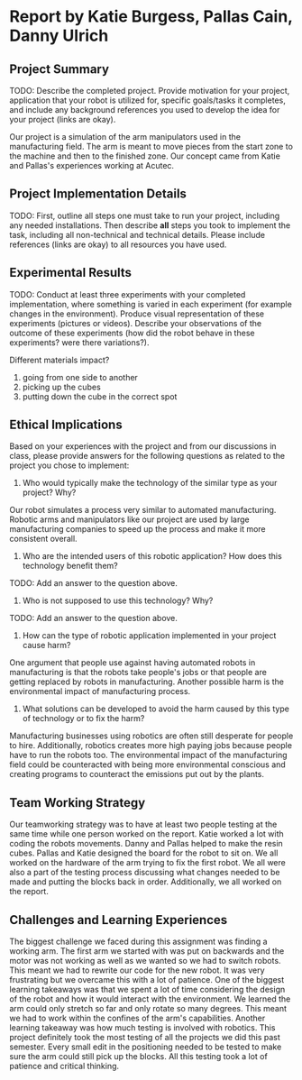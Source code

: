 # Report by Katie Burgess, Pallas Cain, Danny Ulrich

## Project Summary

TODO: Describe the completed project. Provide motivation for your project, application that your robot is utilized for, specific goals/tasks it completes, and include any background references you used to develop the idea for your project (links are okay).

Our project is a simulation of the arm manipulators used in the manufacturing field. The arm is meant to move pieces from the start zone to the machine and then to the finished zone. Our concept came from Katie and Pallas's experiences working at Acutec.

## Project Implementation Details

TODO: First, outline all steps one must take to run your project, including any needed installations. Then describe **all** steps you took to implement the task, including all non-technical and technical details. Please include references (links are okay) to all resources you have used.

## Experimental Results

TODO: Conduct at least three experiments with your completed implementation, where something is varied in each experiment (for example changes in the environment). Produce visual representation of these experiments (pictures or videos). Describe your observations of the outcome of these experiments (how did the robot behave in these experiments? were there variations?).

Different materials impact?

1) going from one side to another
2) picking up the cubes
3) putting down the cube in the correct spot

## Ethical Implications

Based on your experiences with the project and from our discussions in class, please provide answers for the following questions as related to the project you chose to implement:

1. Who would typically make the technology of the similar type as your project? Why?

Our robot simulates a process very similar to automated manufacturing. Robotic arms and manipulators like our project are used by large manufacturing companies to speed up the process and make it more consistent overall.

1. Who are the intended users of this robotic application? How does this technology benefit them?

TODO: Add an answer to the question above.

1. Who is not supposed to use this technology? Why?

TODO: Add an answer to the question above.

1. How can the type of robotic application implemented in your project cause harm?

One argument that people use against having automated robots in manufacturing is that the robots take people's jobs or that people are getting replaced by robots in manufacturing. Another possible harm is the environmental impact of manufacturing process.

1. What solutions can be developed to avoid the harm caused by this type of technology or to fix the harm?

Manufacturing businesses using robotics are often still desperate for people to hire. Additionally, robotics creates more high paying jobs because people have to run the robots too. The environmental impact of the manufacturing field could be counteracted with being more environmental conscious and creating programs to counteract the emissions put out by the plants.

## Team Working Strategy

Our teamworking strategy was to have at least two people testing at the same time while one person worked on the report. Katie worked a lot with coding the robots movements. Danny and Pallas helped to make the resin cubes. Pallas and Katie designed the board for the robot to sit on. We all worked on the hardware of the arm trying to fix the first robot. We all were also a part of the testing process discussing what changes needed to be made and putting the blocks back in order. Additionally, we all worked on the report.

## Challenges and Learning Experiences

The biggest challenge we faced during this assignment was finding a working arm. The first arm we started with was put on backwards and the motor was not working as well as we wanted so we had to switch robots. This meant we had to rewrite our code for the new robot. It was very frustrating but we overcame this with a lot of patience. One of the biggest learning takeaways was that we spent a lot of time considering the design of the robot and how it would interact with the environment. We learned the arm could only stretch so far and only rotate so many degrees. This meant we had to work within the confines of the arm's capabilities. Another learning takeaway was how much testing is involved with robotics. This project definitely took the most testing of all the projects we did this past semester. Every small edit in the positioning needed to be tested to make sure the arm could still pick up the blocks. All this testing took a lot of patience and critical thinking.
